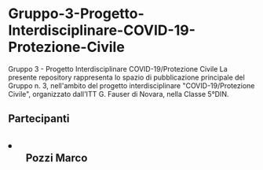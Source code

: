 # Gruppo-3-Progetto-Interdisciplinare-COVID-19-Protezione-Civile
Gruppo 3 - Progetto Interdisciplinare COVID-19/Protezione Civile
La presente repository rappresenta lo spazio di pubblicazione principale del Gruppo n. 3, nell'ambito del progetto interdisciplinare "COVID-19/Protezione Civile", organizzato dall'ITT G. Fauser di Novara, nella Classe 5°DIN.
<h2>Partecipanti<h2>
<li>
  <ul>Pozzi Marco</ul>
  
</li>
